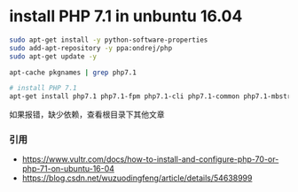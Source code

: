 # install PHP 7.1 in unbuntu 16.04

``` bash
sudo apt-get install -y python-software-properties
sudo add-apt-repository -y ppa:ondrej/php
sudo apt-get update -y
```

``` bash
apt-cache pkgnames | grep php7.1
```

``` bash
# install PHP 7.1
apt-get install php7.1 php7.1-fpm php7.1-cli php7.1-common php7.1-mbstring php7.1-gd php7.1-intl php7.1-xml php7.1-mysql php7.1-mcrypt php7.1-zip php7.1-curl
```

如果报错，缺少依赖，查看根目录下其他文章


### 引用

* https://www.vultr.com/docs/how-to-install-and-configure-php-70-or-php-71-on-ubuntu-16-04
* https://blog.csdn.net/wuzuodingfeng/article/details/54638999
